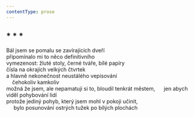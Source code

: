 ```yaml
---
contentType: prose
---
```


## \* \* \*

Bál jsem se pomalu se zavírajících dveří  
připomínalo mi to něco definitivního  
vymezenost: žluté stoly, černé tváře, bílé papíry  
čísla na okrajích velkých čtvrtek  
a hlavně nekonečnost neustálého vepisování  
    čehokoliv kamkoliv  
možná že jsem, ale nepamatuji si to, bloudil tenkrát městem,      jen abych viděl pohybování lidí  
protože jediný pohyb, který jsem mohl v pokoji učinit,  
     bylo posunování ostrých tužek po bílých plochách
